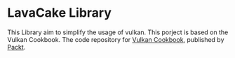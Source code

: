# LavaCake Library
This Library aim to simplify the usage of vulkan.
This porject is based on the Vulkan Cookbook. 
The code repository for [Vulkan Cookbook](https://www.packtpub.com/game-development/vulkan-cookbook?utm_source=github&utm_medium=repository&utm_campaign=9781786468154), published by [Packt](https://www.packtpub.com/).


